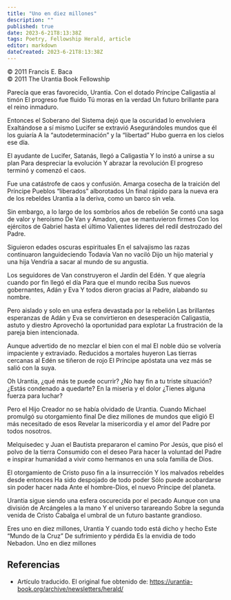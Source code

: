 ```yaml
---
title: "Uno en diez millones"
description: ""
published: true
date: 2023-6-21T8:13:38Z
tags: Poetry, Fellowship Herald, article
editor: markdown
dateCreated: 2023-6-21T8:13:38Z
---
```


<p class="v-card v-sheet theme--light grey lighten-3 px-2">© 2011 Francis E. Baca<br>© 2011 The Urantia Book Fellowship</p>


Parecía que eras favorecido, Urantia.
Con el dotado Príncipe Caligastia al timón
El progreso fue fluido
Tú moras en la verdad
Un futuro brillante para el reino inmaduro.

Entonces el Soberano del Sistema dejó que la oscuridad lo envolviera
Exaltándose a sí mismo Lucifer se extravió
Asegurándoles mundos que él los guiaría
A la “autodeterminación” y la “libertad”
Hubo guerra en los cielos ese día.

El ayudante de Lucifer, Satanás, llegó a Caligastia
Y lo instó a unirse a su plan
Para despreciar la evolución
Y abrazar la revolución
El progreso terminó y comenzó el caos.

Fue una catástrofe de caos y confusión.
Amarga cosecha de la traición del Príncipe
Pueblos “liberados” alborotados
Un final rápido para la nueva era de los rebeldes
Urantia a la deriva, como un barco sin vela.

Sin embargo, a lo largo de los sombríos años de rebelión
Se contó una saga de valor y heroísmo
De Van y Amadon, que se mantuvieron firmes
Con los ejércitos de Gabriel hasta el último
Valientes líderes del redil destrozado del Padre.

Siguieron edades oscuras espirituales
En el salvajismo las razas continuaron languideciendo
Todavía Van no vaciló
Dijo un hijo material y una hija
Vendría a sacar al mundo de su angustia.

Los seguidores de Van construyeron el Jardín del Edén.
Y que alegría cuando por fin llegó el día
Para que el mundo reciba
Sus nuevos gobernantes, Adán y Eva
Y todos dieron gracias al Padre, alabando su nombre.

Pero aislado y solo en una esfera devastada por la rebelión
Las brillantes esperanzas de Adán y Eva se convirtieron en desesperación
Caligastia, astuto y diestro
Aprovechó la oportunidad para explotar
La frustración de la pareja bien intencionada.

Aunque advertido de no mezclar el bien con el mal
El noble dúo se volvería impaciente y extraviado.
Reducidos a mortales huyeron
Las tierras cercanas al Edén se tiñeron de rojo
El Príncipe apóstata una vez más se salió con la suya.

Oh Urantia, ¿qué más te puede ocurrir?
¿No hay fin a tu triste situación?
¿Estás condenado a quedarte?
En la miseria y el dolor
¿Tienes alguna fuerza para luchar?

Pero el Hijo Creador no se había olvidado de Urantia.
Cuando Michael promulgó su otorgamiento final
De diez millones de mundos que eligió
El más necesitado de esos
Revelar la misericordia y el amor del Padre por todos nosotros.

Melquisedec y Juan el Bautista prepararon el camino
Por Jesús, que pisó el polvo de la tierra
Consumido con el deseo
Para hacer la voluntad del Padre e inspirar
humanidad a vivir como hermanos en una sola familia de Dios.

El otorgamiento de Cristo puso fin a la insurrección
Y los malvados rebeldes desde entonces
Ha sido despojado de todo poder
Sólo puede acobardarse sin poder hacer nada
Ante el hombre-Dios, el nuevo Príncipe del planeta.

Urantia sigue siendo una esfera oscurecida por el pecado
Aunque con una división de Arcángeles a la mano
Y el universo tarareando
Sobre la segunda venida de Cristo
Cabalga el umbral de un futuro bastante grandioso.

Eres uno en diez millones, Urantia
Y cuando todo está dicho y hecho
Este “Mundo de la Cruz”
De sufrimiento y pérdida
Es la envidia de todo Nebadon.
Uno en diez millones

## Referencias

- Artículo traducido. El original fue obtenido de: https://urantia-book.org/archive/newsletters/herald/